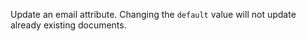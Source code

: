 Update an email attribute.
Changing the `default` value will not update already existing documents.
